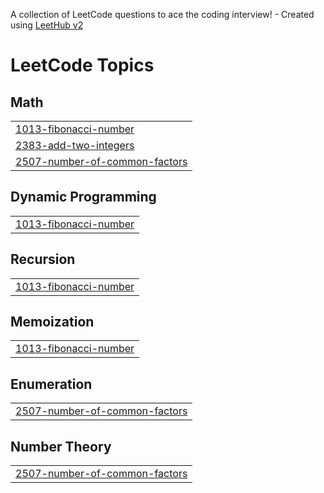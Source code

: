 A collection of LeetCode questions to ace the coding interview! - Created using [LeetHub v2](https://github.com/arunbhardwaj/LeetHub-2.0)
<!---LeetCode Topics Start-->
# LeetCode Topics
## Math
|  |
| ------- |
| [1013-fibonacci-number](https://github.com/Saravanakumar2607/leetcode/tree/master/1013-fibonacci-number) |
| [2383-add-two-integers](https://github.com/Saravanakumar2607/leetcode/tree/master/2383-add-two-integers) |
| [2507-number-of-common-factors](https://github.com/Saravanakumar2607/leetcode/tree/master/2507-number-of-common-factors) |
## Dynamic Programming
|  |
| ------- |
| [1013-fibonacci-number](https://github.com/Saravanakumar2607/leetcode/tree/master/1013-fibonacci-number) |
## Recursion
|  |
| ------- |
| [1013-fibonacci-number](https://github.com/Saravanakumar2607/leetcode/tree/master/1013-fibonacci-number) |
## Memoization
|  |
| ------- |
| [1013-fibonacci-number](https://github.com/Saravanakumar2607/leetcode/tree/master/1013-fibonacci-number) |
## Enumeration
|  |
| ------- |
| [2507-number-of-common-factors](https://github.com/Saravanakumar2607/leetcode/tree/master/2507-number-of-common-factors) |
## Number Theory
|  |
| ------- |
| [2507-number-of-common-factors](https://github.com/Saravanakumar2607/leetcode/tree/master/2507-number-of-common-factors) |
<!---LeetCode Topics End-->